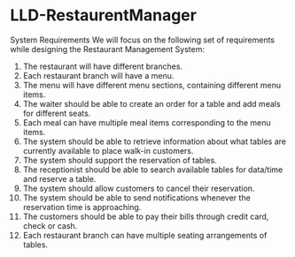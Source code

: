 # LLD-RestaurentManager

System Requirements
We will focus on the following set of requirements while designing the Restaurant
Management System:
1. The restaurant will have different branches.
2. Each restaurant branch will have a menu.
3. The menu will have different menu sections, containing different menu items.
4. The waiter should be able to create an order for a table and add meals for different
seats.
5. Each meal can have multiple meal items corresponding to the menu items.
6. The system should be able to retrieve information about what tables are currently
available to place walk-in customers.
7. The system should support the reservation of tables.
8. The receptionist should be able to search available tables for data/time and reserve a
table.
9. The system should allow customers to cancel their reservation.
10. The system should be able to send notifications whenever the reservation time is
approaching.
11. The customers should be able to pay their bills through credit card, check or cash.
12. Each restaurant branch can have multiple seating arrangements of tables.
